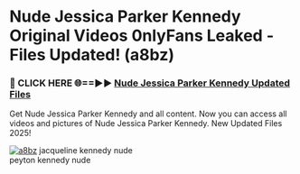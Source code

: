 # Nude Jessica Parker Kennedy Original Videos 0nlyFans Leaked - Files Updated! (a8bz)

<h3>🔴 CLICK HERE 🌐==►► <a href="https://tinyurl.com/yrmya6cz" rel="nofollow">Nude Jessica Parker Kennedy Updated Files</a></h3>

Get Nude Jessica Parker Kennedy and all content. Now you can access all videos and pictures of Nude Jessica Parker Kennedy. New Updated Files 2025!

[![a8bz](https://i.imgur.com/FMdXYCs.gif)](https://tinyurl.com/yrmya6cz)
jacqueline kennedy nude<br>
peyton kennedy nude